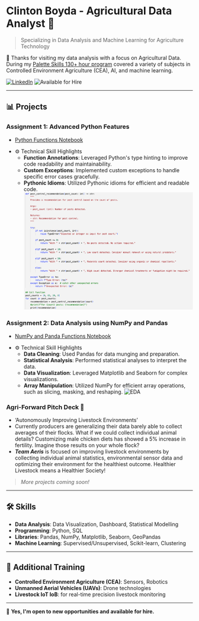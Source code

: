 # Clinton Boyda - Agricultural Data Analyst 🌾
> Specializing in Data Analysis and Machine Learning for Agriculture Technology

👋 Thanks for visiting my data analysis with a focus on Agricultural Data. During my [Palette Skills 130+ hour program](https://paletteskills.org/agtech) covered a variety of subjects in Controlled Environment Agriculture (CEA), AI, and machine learning.

[![LinkedIn](https://img.shields.io/badge/-LinkedIn-blue?style=flat-square&logo=LinkedIn&logoColor=white&link=https://www.linkedin.com/in/clintonboyda/)](https://www.linkedin.com/in/clintonboyda/)
![Available for Hire](https://img.shields.io/badge/-Available%20for%20Hire-green?style=flat-square)

---

## 📊 Projects

### Assignment 1: Advanced Python Features
- [Python Functions Notebook](https://github.com/cboyda/Palette_Cohort_4/blob/main/Assignments/Assignment_1%262.ipynb)

* ⚙️ Technical Skill Highlights
  - **Function Annotations**: Leveraged Python's type hinting to improve code readability and maintainability.
  - **Custom Exceptions**: Implemented custom exceptions to handle specific error cases gracefully.
  - **Pythonic Idioms**: Utilized Pythonic idioms for efficient and readable code.
![Function Documentation](https://raw.githubusercontent.com/cboyda/AgTech/main/Trainings/assignment_function_documentation.png)

### Assignment 2: Data Analysis using NumPy and Pandas
- [NumPy and Panda Functions Notebook](https://github.com/cboyda/Palette_Cohort_4/blob/main/Assignments/Assinment_3%264.ipynb)

* ⚙️ Technical Skill Highlights
  - **Data Cleaning**: Used Pandas for data munging and preparation.
  - **Statistical Analysis**: Performed statistical analyses to interpret the data.
  - **Data Visualization**: Leveraged Matplotlib and Seaborn for complex visualizations.
  - **Array Manipulation**: Utilized NumPy for efficient array operations, such as slicing, masking, and reshaping.
![EDA](https://raw.githubusercontent.com/cboyda/Palette_Cohort_4/main/Trainings/assignment_EDA.png)


### Agri-Forward Pitch Deck 🐔
- ‘Autonomously Improving Livestock Environments’
- Currently producers are generalizing their data barely able to collect averages of their flocks.  What if we could collect individual animal details? Customizing male chicken diets has showed a 5% increase in fertility.  Imagine those results on your whole flock?
- ***Team Aeris*** is focused on improving livestock environments by collecting individual animal statistics, environmental sensor data and optimizing their environment for the healthiest outcome.  Healthier Livestock means a Healthier Society!

> _More projects coming soon!_

---

## 🛠️ Skills

- **Data Analysis**: Data Visualization, Dashboard, Statistical Modelling
- **Programming**: Python, SQL
- **Libraries**: Pandas, NumPy, Matplotlib, Seaborn, GeoPandas
- **Machine Learning**: Supervised/Unsupervised, Scikit-learn, Clustering

---

## 🚀 Additional Training

- **Controlled Environment Agriculture (CEA)**: Sensors, Robotics
- **Unmanned Aerial Vehicles (UAVs)**: Drone technologies
- **Livestock IoT IoB**: for real-time precision livestock monitoring

---

🌱 **Yes, I'm open to new opportunities and available for hire.**



